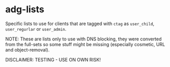 # adg-lists

Specific lists to use for clients that are tagged with `ctag` as `user_child`, `user_regurlar` or `user_admin`.

NOTE: These are lists only to use with DNS blocking, they were converted from the full-sets so some stuff might be missing (especially cosmetic, URL and object-removal).

DISCLAIMER: TESTING - USE ON OWN RISK!


